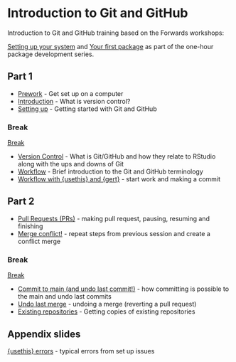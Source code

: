 
<!-- README.md is generated from README.Rmd. Please edit that file -->

# Introduction to Git and GitHub

<!-- badges: start -->
<!-- badges: end -->

Introduction to Git and GitHub training based on the Forwards workshops:

[Setting up your system](http://bit.ly/pkg-dev-2) and [Your first
package](http://bit.ly/pkg-dev-3) as part of the one-hour package
development series.

## Part 1

- [Prework](https://intro-git-github.nhsrcommunity.com/session-prework.html#/title-slide) -
  Get set up on a computer  
- [Introduction](https://intro-git-github.nhsrcommunity.com/session-intro.html#/title-slide) -
  What is version control?  
- [Setting
  up](https://intro-git-github.nhsrcommunity.com/session-setup.html#/title-slide) -
  Getting started with Git and GitHub

### Break

[Break](https://intro-git-github.nhsrcommunity.com/session-break-slide.html#/title-slide)

- [Version
  Control](https://intro-git-github.nhsrcommunity.com/session-version-control.html#/title-slide) -
  What is Git/GitHub and how they relate to RStudio along with the ups
  and downs of Git  
- [Workflow](https://intro-git-github.nhsrcommunity.com/session-version-workflow.html#/title-slide) -
  Brief introduction to the Git and GitHub terminology  
- [Workflow with {usethis} and
  {gert}](https://intro-git-github.nhsrcommunity.com/session-usethis-gert.html#/title-slide) -
  start work and making a commit

## Part 2

- [Pull Requests
  (PRs)](https://intro-git-github.nhsrcommunity.com/session-pull-requests.html#/title-slide) -
  making pull request, pausing, resuming and finishing  
- [Merge
  conflict!](https://intro-git-github.nhsrcommunity.com/session-conflict.html#/title-slide) -
  repeat steps from previous session and create a conflict merge

### Break

[Break](https://intro-git-github.nhsrcommunity.com/session-break-slide.html#/title-slide)

- [Commit to main (and undo last
  commit!)](https://intro-git-github.nhsrcommunity.com/session-commit-main.html#/title-slide) -
  how committing is possible to the main and undo last commits
- [Undo last
  merge](https://intro-git-github.nhsrcommunity.com/session-undo-merge.html#/title-slide) -
  undoing a merge (reverting a pull request)
- [Existing
  repositories](https://intro-git-github.nhsrcommunity.com/session-fork-clone.html#/title-slide) -
  Getting copies of existing repositories

## Appendix slides

[{usethis}
errors](https://intro-git-github.nhsrcommunity.com/session-usethis-errors.html#/title-slide) -
typical errors from set up issues
